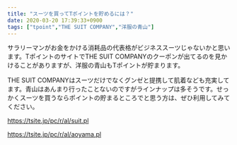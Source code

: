 ```yaml
---
title: "スーツを買ってTポイントを貯めるには？"
date: 2020-03-20 17:39:33+0900
tags: ["tpoint","THE SUIT COMPANY","洋服の青山"]
---
```


サラリーマンがお金をかける消耗品の代表格がビジネススーツじゃないかと思います。TポイントのサイトでTHE SUIT COMPANYのクーポンが出てるのを見かけることがありますが、洋服の青山もTポイントが貯まります。

THE SUIT COMPANYはスーツだけでなくグンゼと提携して肌着なども充実してます。青山はあんまり行ったことないのですがラインナップは多そうです。せっかくスーツを買うならポイントの貯まるところでと思う方は、ぜひ利用してみてください。

https://tsite.jp/pc/r/al/suit.pl

https://tsite.jp/pc/r/al/aoyama.pl
